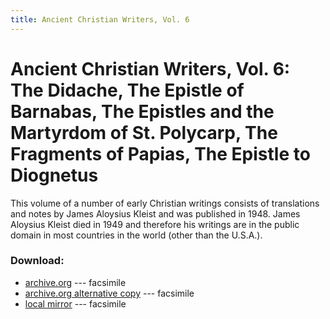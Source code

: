```yaml
---
title: Ancient Christian Writers, Vol. 6
---
```


# Ancient Christian Writers, Vol. 6: The Didache, The Epistle of Barnabas, The Epistles and the Martyrdom of St. Polycarp, The Fragments of Papias, The Epistle to Diognetus

This volume of a number of early Christian writings consists of translations and notes by James Aloysius Kleist and was published in 1948. James Aloysius Kleist died in 1949 and therefore his writings are in the public domain in most countries in the world (other than the U.S.A.).

### Download:

* [archive.org](https://archive.org/details/thedidache) --- facsimile
* [archive.org alternative copy](https://archive.org/details/20191212theepistleofbarnabastheepistlesandthemartyrdom) --- facsimile
* [local mirror](http://canadafiles.xpian.info/ancient_christian_writers_vol_6.pdf) --- facsimile

